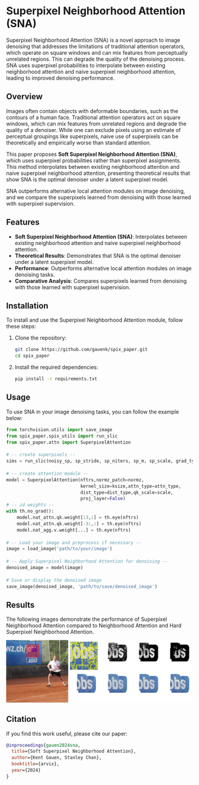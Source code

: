# Superpixel Neighborhood Attention (SNA)

Superpixel Neighborhood Attention (SNA) is a novel approach to image denoising that addresses the limitations of traditional attention operators, which operate on square windows and can mix features from perceptually unrelated regions. This can degrade the quality of the denoising process. SNA uses superpixel probabilities to interpolate between existing neighborhood attention and naive superpixel neighborhood attention, leading to improved denoising performance.

## Overview

Images often contain objects with deformable boundaries, such as the contours of a human face. Traditional attention operators act on square windows, which can mix features from unrelated regions and degrade the quality of a denoiser. While one can exclude pixels using an estimate of perceptual groupings like superpixels, naive use of superpixels can be theoretically and empirically worse than standard attention.

This paper proposes **Soft Superpixel Neighborhood Attention (SNA)**, which uses superpixel probabilities rather than superpixel assignments. This method interpolates between existing neighborhood attention and naive superpixel neighborhood attention, presenting theoretical results that show SNA is the optimal denoiser under a latent superpixel model.

SNA outperforms alternative local attention modules on image denoising, and we compare the superpixels learned from denoising with those learned with superpixel supervision.

## Features

- **Soft Superpixel Neighborhood Attention (SNA)**: Interpolates between existing neighborhood attention and naive superpixel neighborhood attention.
- **Theoretical Results**: Demonstrates that SNA is the optimal denoiser under a latent superpixel model.
- **Performance**: Outperforms alternative local attention modules on image denoising tasks.
- **Comparative Analysis**: Compares superpixels learned from denoising with those learned with superpixel supervision.

## Installation

To install and use the Superpixel Neighborhood Attention module, follow these steps:

1. Clone the repository:
    ```bash
    git clone https://github.com/gauenk/spix_paper.git
    cd spix_paper
    ```

2. Install the required dependencies:
    ```bash
    pip install -r requirements.txt
    ```

## Usage

To use SNA in your image denoising tasks, you can follow the example below:

```python
from torchvision.utils import save_image
from spix_paper.spix_utils import run_slic
from spix_paper.attn import SuperpixelAttention

# -- create superpixels --
sims = run_slic(noisy_sp, sp_stride, sp_niters, sp_m, sp_scale, grad_type)[1]

# -- create attention module --
model = SuperpixelAttention(nftrs,normz_patch=normz,
                            kernel_size=ksize,attn_type=attn_type,
                            dist_type=dist_type,qk_scale=scale,
                            proj_layer=False)
# -- id weights --
with th.no_grad():
    model.nat_attn.qk.weight[:3,:] = th.eye(nftrs)
    model.nat_attn.qk.weight[-3:,:] = th.eye(nftrs)
    model.nat_agg.v.weight[...] = th.eye(nftrs)

# -- Load your image and preprocess if necessary --
image = load_image('path/to/your/image')

# -- Apply Superpixel Neighborhood Attention for denoising --
denoised_image = model(image)

# Save or display the denoised image
save_image(denoised_image, 'path/to/save/denoised_image')
```


## Results

The following images demonstrate the performance of Superpixel Neighborhood Attention compared to Neighborhood Attention and Hard Superpixel Neighborhood Attention.

![compare](assets/comparison.png)


## Citation

If you find this work useful, please cite our paper:

```bibtex
@inproceedings{gauen2024sna,
  title={Soft Superpixel Neighborhood Attention},
  author={Kent Gauen, Stanley Chan},
  booktitle={arvix},
  year={2024}
}

